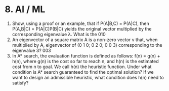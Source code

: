 # 8. AI / ML

1. Show, using a proof or an example, that if P(A|B,C) = P(A|C), then P(A,B|C) = P(A|C)P(B|C)
yields the original vector multiplied by the corresponding eigenvalue λ. What is the 010
1. An eigenvector of a square matrix A is a non-zero vector v that, when multiplied by A,
eigenvector of (0 1 0; 0 2 0; 0 0 3) corresponding to the eigenvalue 3? 003
1. In A* search, the evaluation function is defined as follows: f(n) = g(n) + h(n), where g(n) is the cost so far to reach n, and h(n) is the estimated cost from n to goal. We call h(n) the heuristic function. Under what condition is A* search guaranteed to find the optimal solution? If we want to design an admissible heuristic, what condition does h(n) need to satisfy?